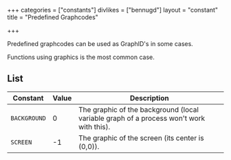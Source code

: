 +++
categories = ["constants"]
divlikes = ["bennugd"]
layout = "constant"
title = "Predefined Graphcodes"

+++

Predefined graphcodes can be used as GraphID's in some cases.

Functions using graphics is the most common case.

## List

| Constant | Value | Description |
|---|---|---|
| `BACKGROUND` | 0 | The graphic of the background (local variable graph of a process won't work with this). |
| `SCREEN` | -1 | The graphic of the screen (its center is (0,0)). |
